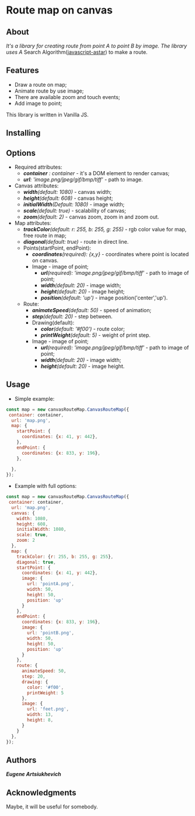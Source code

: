 # Route map on canvas

## About
*It's a library for creating route from point A to point B by image. The library uses A* Search Algorithm([javascript-astar](https://github.com/bgrins/javascript-astar)) to make a route.

## Features

* Draw a route on map;
* Animate route by use image;
* There are available zoom and touch events;
* Add image to point;

This library is written in Vanilla JS.

## Installing

## Options
* Required attributes:
  * *__container__ : container* - it's a DOM element to render canvas;
  * *__url__: 'image.png/jpeg/gif/bmp/tiff'* - path to image.
* Canvas attributes:
  * *__width__(default: 1080)* - canvas width;
  * *__height__(default: 608)* - canvas height;
  * *__initialWidth__(Default: 1080)* - image width;
  * *__scale__(default: true)* - scalability of canvas;
  * *__zoom__(default: 2)* - canvas zoom, zoom in and zoom out.
* Map attributes:
  * *__trackColor__(default: r: 255, b: 255, g: 255)* - rgb color value for map, free route in map;
   * *__diagonal__(default: true)* - route in direct line.
  * Points(startPoint, endPoint):
    * *__coordinates__(required): {x,y}* - coordinates where point is located on canvas.
    * Image - image of point;
      * *__url__(required): 'image.png/jpeg/gif/bmp/tiff'* - path to image of point;
       * *__width__(default: 20)* - image width;
       * *__height__(default: 20)* - image height;
       * *__position__(default: 'up')* - image position('center','up').
  * Route:
    * *__animateSpeed__(default: 50)* - speed of animation;
    * *__step__(default: 20)* - step between.
    * Drawing(default):
      * *__color__(default: '#f00')* - route color;
      * *__printWeight__(default: 5)* - weight of print step.
    * Image - image of point;
      * *__url__(required): 'image.png/jpeg/gif/bmp/tiff'* - path to image of point;
      * *__width__(default: 20)* - image width;
      * *__height__(default: 20)* - image height.


## Usage
* Simple example:

```javascript
const map = new canvasRouteMap.CanvasRouteMap({
 container: container,
  url: 'map.png',
  map: {
    startPoint: {
      coordinates: {x: 41, y: 442},
    },
    endPoint: {
      coordinates: {x: 833, y: 196},
    },
   
  },
});

```

* Example with full options:

```javascript
const map = new canvasRouteMap.CanvasRouteMap({
 container: container,
  url: 'map.png',
  canvas: {
    width: 1080,
    height: 608,
    initialWidth: 1080,
    scale: true,
    zoom: 2
  },
  map: {
    trackColor: {r: 255, b: 255, g: 255},
    diagonal: true,
    startPoint: {
      coordinates: {x: 41, y: 442},
      image: {
        url: 'pointA.png',
        width: 50,
        height: 50,
        position: 'up'
      }
    },
    endPoint: {
      coordinates: {x: 833, y: 196},
      image: {
        url: 'pointB.png',
        width: 50,
        height: 50,
        position: 'up'
      }
    },
    route: {
      animateSpeed: 50,
      step: 20,
      drawing: {
        color: '#f00',
        printWeight: 5
      },
      image: {
        url: 'feet.png',
        width: 13,
        height: 8,
      }
    }
  },
});
```

## Authors
__*Eugene Artsiukhevich*__

## Acknowledgments
Maybe, it will be useful for somebody. 

